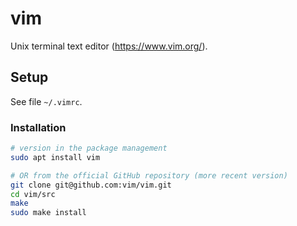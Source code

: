 # vim

Unix terminal text editor (https://www.vim.org/).

## Setup

See file `~/.vimrc`.

### Installation

```sh
# version in the package management
sudo apt install vim

# OR from the official GitHub repository (more recent version)
git clone git@github.com:vim/vim.git
cd vim/src
make
sudo make install
```
